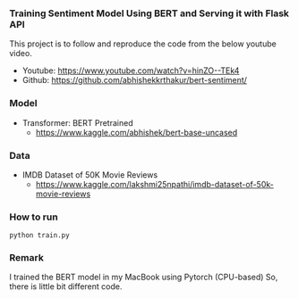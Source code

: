 ### Training Sentiment Model Using BERT and Serving it with Flask API
This project is to follow and reproduce the code from the below youtube video.
- Youtube: https://www.youtube.com/watch?v=hinZO--TEk4
- Github: https://github.com/abhishekkrthakur/bert-sentiment/


### Model
- Transformer: BERT Pretrained
  - https://www.kaggle.com/abhishek/bert-base-uncased

### Data
- IMDB Dataset of 50K Movie Reviews
  - https://www.kaggle.com/lakshmi25npathi/imdb-dataset-of-50k-movie-reviews

### How to run
```
python train.py
```

### Remark
I trained the BERT model in my MacBook using Pytorch (CPU-based)
So, there is little bit different code.
